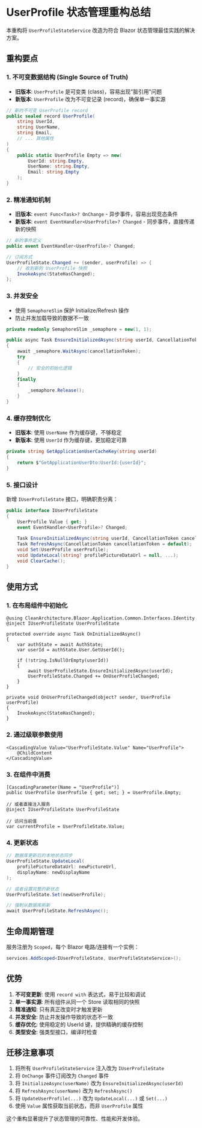 # UserProfile 状态管理重构总结

本重构将 `UserProfileStateService` 改造为符合 Blazor 状态管理最佳实践的解决方案。

## 重构要点

### 1. 不可变数据结构 (Single Source of Truth)
- **旧版本**: `UserProfile` 是可变类 (class)，容易出现"脏引用"问题
- **新版本**: `UserProfile` 改为不可变记录 (record)，确保单一事实源

```csharp
// 新的不可变 UserProfile record
public sealed record UserProfile(
    string UserId,
    string UserName,
    string Email,
    // ... 其他属性
)
{
    public static UserProfile Empty => new(
        UserId: string.Empty,
        UserName: string.Empty,
        Email: string.Empty
    );
}
```

### 2. 精准通知机制
- **旧版本**: `event Func<Task>? OnChange` - 异步事件，容易出现竞态条件
- **新版本**: `event EventHandler<UserProfile>? Changed` - 同步事件，直接传递新的快照

```csharp
// 新的事件定义
public event EventHandler<UserProfile>? Changed;

// 订阅方式
UserProfileState.Changed += (sender, userProfile) => {
    // 收到新的 UserProfile 快照
    InvokeAsync(StateHasChanged);
};
```

### 3. 并发安全
- 使用 `SemaphoreSlim` 保护 Initialize/Refresh 操作
- 防止并发加载导致的数据不一致

```csharp
private readonly SemaphoreSlim _semaphore = new(1, 1);

public async Task EnsureInitializedAsync(string userId, CancellationToken cancellationToken = default)
{
    await _semaphore.WaitAsync(cancellationToken);
    try
    {
        // 安全的初始化逻辑
    }
    finally
    {
        _semaphore.Release();
    }
}
```

### 4. 缓存控制优化
- **旧版本**: 使用 `UserName` 作为缓存键，不够稳定
- **新版本**: 使用 `UserId` 作为缓存键，更加稳定可靠

```csharp
private string GetApplicationUserCacheKey(string userId)
{
    return $"GetApplicationUserDto:UserId:{userId}";
}
```

### 5. 接口设计
新增 `IUserProfileState` 接口，明确职责分离：

```csharp
public interface IUserProfileState
{
    UserProfile Value { get; }
    event EventHandler<UserProfile>? Changed;
    
    Task EnsureInitializedAsync(string userId, CancellationToken cancellationToken = default);
    Task RefreshAsync(CancellationToken cancellationToken = default);
    void Set(UserProfile userProfile);
    void UpdateLocal(string? profilePictureDataUrl = null, ...);
    void ClearCache();
}
```

## 使用方式

### 1. 在布局组件中初始化

```razor
@using CleanArchitecture.Blazor.Application.Common.Interfaces.Identity
@inject IUserProfileState UserProfileState

protected override async Task OnInitializedAsync()
{
    var authState = await AuthState;
    var userId = authState.User.GetUserId();
    
    if (!string.IsNullOrEmpty(userId))
    {
        await UserProfileState.EnsureInitializedAsync(userId);
        UserProfileState.Changed += OnUserProfileChanged;
    }
}

private void OnUserProfileChanged(object? sender, UserProfile userProfile)
{
    InvokeAsync(StateHasChanged);
}
```

### 2. 通过级联参数使用

```razor
<CascadingValue Value="UserProfileState.Value" Name="UserProfile">
    @ChildContent
</CascadingValue>
```

### 3. 在组件中消费

```razor
[CascadingParameter(Name = "UserProfile")] 
public UserProfile UserProfile { get; set; } = UserProfile.Empty;

// 或者直接注入服务
@inject IUserProfileState UserProfileState

// 访问当前值
var currentProfile = UserProfileState.Value;
```

### 4. 更新状态

```csharp
// 数据库更新后的本地状态同步
UserProfileState.UpdateLocal(
    profilePictureDataUrl: newPictureUrl,
    displayName: newDisplayName
);

// 或者设置完整的新状态
UserProfileState.Set(newUserProfile);

// 强制从数据库刷新
await UserProfileState.RefreshAsync();
```

## 生命周期管理

服务注册为 `Scoped`，每个 Blazor 电路/连接有一个实例：

```csharp
services.AddScoped<IUserProfileState, UserProfileStateService>();
```

## 优势

1. **不可变更新**: 使用 `record with` 表达式，易于比较和调试
2. **单一事实源**: 所有组件从同一个 Store 读取相同的快照
3. **精准通知**: 只有真正改变时才触发更新
4. **并发安全**: 防止并发操作导致的状态不一致
5. **缓存优化**: 使用稳定的 UserId 键，提供精确的缓存控制
6. **类型安全**: 强类型接口，编译时检查

## 迁移注意事项

1. 将所有 `UserProfileStateService` 注入改为 `IUserProfileState`
2. 将 `OnChange` 事件订阅改为 `Changed` 事件
3. 将 `InitializeAsync(userName)` 改为 `EnsureInitializedAsync(userId)`
4. 将 `RefreshAsync(userName)` 改为 `RefreshAsync()`
5. 将 `UpdateUserProfile(...)` 改为 `UpdateLocal(...)` 或 `Set(...)`
6. 使用 `Value` 属性获取当前状态，而非 `UserProfile` 属性

这个重构显著提升了状态管理的可靠性、性能和开发体验。
